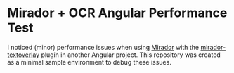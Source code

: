 # Mirador + OCR Angular Performance Test

I noticed (minor) performance issues when using [Mirador](https://github.com/ProjectMirador/mirador) with the [mirador-textoverlay](https://github.com/dbmdz/mirador-textoverlay) plugin in another Angular project. This repository was created as a minimal sample environment to debug these issues.
